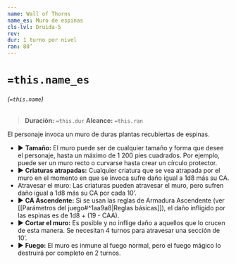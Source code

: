 ```yaml
---
name: Wall of Thorns
name_es: Muro de espinas
cls-lvl: Druida-5
rev: 
dur: 1 turno por nivel
ran: 80’
---
```

# `=this.name_es`
###### (`=this.name`)

>**Duración:** `=this.dur`
>**Alcance:** `=this.ran`

El personaje invoca un muro de duras plantas recubiertas de espinas.
- ▶ **Tamaño:** El muro puede ser de cualquier tamaño y forma que desee el personaje, hasta un máximo de 1 200 pies cuadrados. Por ejemplo, puede ser un muro recto o curvarse hasta crear un círculo protector. 
- ▶ **Criaturas atrapadas:** Cualquier criatura que se vea atrapada por el muro en el momento en que se invoca sufre daño igual a 1d8 más su CA.
- Atravesar el muro: Las criaturas pueden atravesar el muro, pero sufren daño igual a 1d8 más su CA por cada 10’.
- ▶ **CA Ascendente:** Si se usan las reglas de Armadura Ascendente (ver [[Parámetros del juego#^1aa9a8|Reglas básicas]]), el daño infligido por las espinas es de 1d8 + (19 - CAA). 
- ▶ **Cortar el muro:** Es posible y no inflige daño a aquellos que lo crucen de esta manera. Se necesitan 4 turnos para atravesar una sección de 10’. 
- ▶ **Fuego:** El muro es inmune al fuego normal, pero el fuego mágico lo destruirá por completo en 2 turnos.